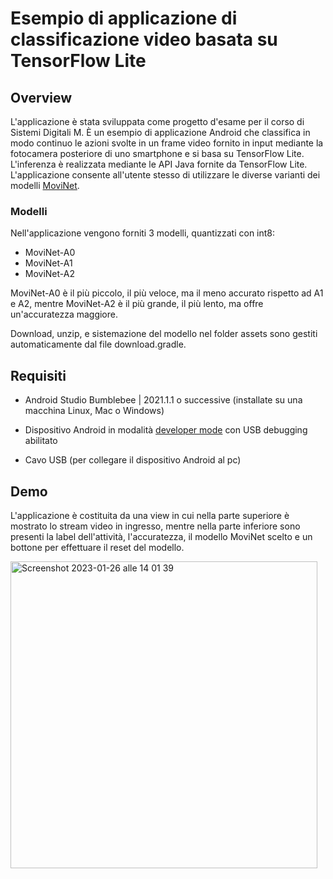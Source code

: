 # Esempio di applicazione di classificazione video basata su TensorFlow Lite

## Overview

L'applicazione è stata sviluppata come progetto d'esame per il corso di Sistemi Digitali M. È un esempio di applicazione Android che classifica in modo continuo le azioni svolte in un frame video fornito in input mediante la fotocamera posteriore di uno smartphone e si basa su TensorFlow Lite. L'inferenza è realizzata mediante le API Java fornite da TensorFlow Lite. L'applicazione consente all'utente stesso di utilizzare le diverse varianti dei modelli [MoviNet](https://tfhub.dev/s?deployment-format=lite&q=movinet).

### Modelli

Nell'applicazione vengono forniti 3 modelli, quantizzati con int8:
* MoviNet-A0
* MoviNet-A1
* MoviNet-A2

MoviNet-A0 è il più piccolo, il più veloce, ma il meno accurato rispetto ad A1 e A2, mentre MoviNet-A2 è il più grande, il più lento, ma offre un'accuratezza maggiore.

Download, unzip, e sistemazione del modello nel folder assets sono gestiti automaticamente dal file download.gradle.

## Requisiti

*   Android Studio Bumblebee | 2021.1.1 o successive (installate su una macchina Linux, Mac o Windows)

*   Dispositivo Android in modalità
    [developer mode](https://developer.android.com/studio/debug/dev-options)
    con USB debugging abilitato

*   Cavo USB (per collegare il dispositivo Android al pc)

## Demo
L'applicazione è costituita da una view in cui nella parte superiore è mostrato lo stream video in ingresso, mentre nella parte inferiore sono presenti la label dell'attività, l'accuratezza, il modello MoviNet scelto e un bottone per effettuare il reset del modello.

<img width="491" alt="Screenshot 2023-01-26 alle 14 01 39" src="https://user-images.githubusercontent.com/109990354/214842145-3b26e711-3bd9-40a0-bd9f-a6934d6b662d.png">



